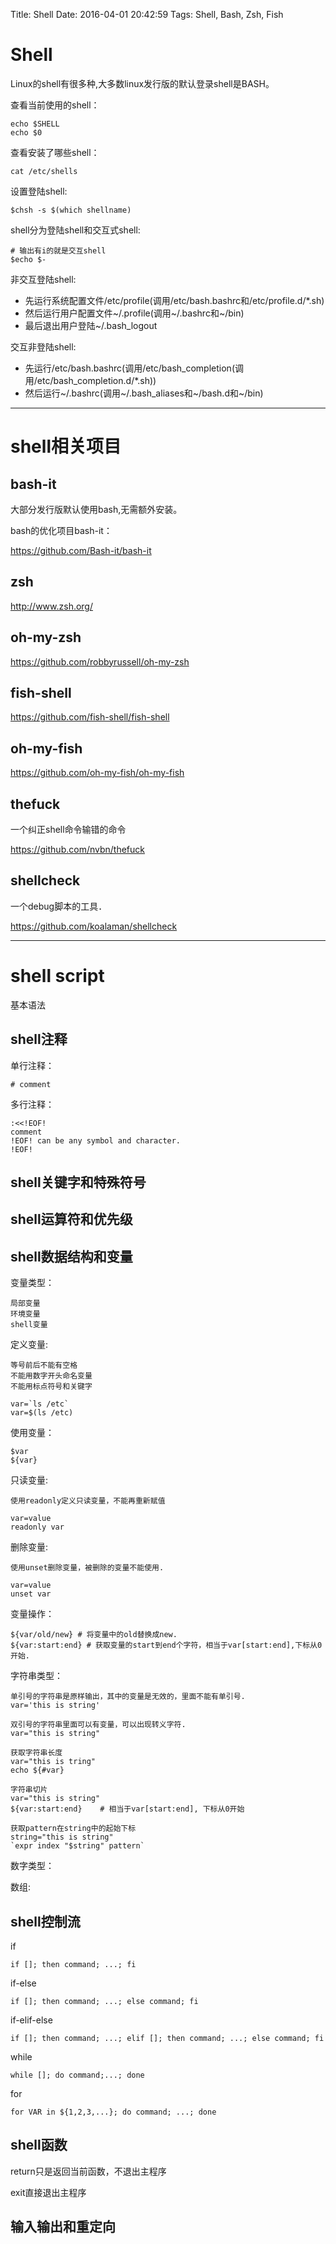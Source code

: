 Title: Shell
Date: 2016-04-01 20:42:59
Tags: Shell, Bash, Zsh, Fish



# Shell

Linux的shell有很多种,大多数linux发行版的默认登录shell是BASH。

查看当前使用的shell：

    echo $SHELL
    echo $0

查看安装了哪些shell：

    cat /etc/shells

设置登陆shell:

    $chsh -s $(which shellname)

shell分为登陆shell和交互式shell:

    # 输出有i的就是交互shell
    $echo $-

非交互登陆shell:
* 先运行系统配置文件/etc/profile(调用/etc/bash.bashrc和/etc/profile.d/*.sh)
* 然后运行用户配置文件~/.profile(调用~/.bashrc和~/bin)
* 最后退出用户登陆~/.bash_logout

交互非登陆shell:
* 先运行/etc/bash.bashrc(调用/etc/bash_completion(调用/etc/bash_completion.d/*.sh))
* 然后运行~/.bashrc(调用~/.bash_aliases和~/bash.d和~/bin)

***

# shell相关项目

## bash-it

大部分发行版默认使用bash,无需额外安装。

bash的优化项目bash-it：

<https://github.com/Bash-it/bash-it>

## zsh

<http://www.zsh.org/>

## oh-my-zsh

<https://github.com/robbyrussell/oh-my-zsh>

## fish-shell

<https://github.com/fish-shell/fish-shell>

## oh-my-fish

<https://github.com/oh-my-fish/oh-my-fish>

## thefuck

一个纠正shell命令输错的命令

<https://github.com/nvbn/thefuck>

## shellcheck

一个debug脚本的工具．

<https://github.com/koalaman/shellcheck>

***

# shell script

基本语法

## shell注释

单行注释：

    # comment

多行注释：

    :<<!EOF!
    comment
    !EOF! can be any symbol and character.
    !EOF!

## shell关键字和特殊符号

## shell运算符和优先级

## shell数据结构和变量

变量类型：

    局部变量
    环境变量
    shell变量

定义变量:

    等号前后不能有空格
    不能用数字开头命名变量
    不能用标点符号和关键字

    var=`ls /etc`
    var=$(ls /etc)

使用变量：

    $var
    ${var}

只读变量:

    使用readonly定义只读变量，不能再重新赋值

    var=value
    readonly var

删除变量:

    使用unset删除变量，被删除的变量不能使用.

    var=value
    unset var

变量操作：

    ${var/old/new} # 将变量中的old替换成new.
    ${var:start:end} # 获取变量的start到end个字符，相当于var[start:end],下标从0开始.

字符串类型：

    单引号的字符串是原样输出，其中的变量是无效的，里面不能有单引号.
    var='this is string'

    双引号的字符串里面可以有变量，可以出现转义字符.
    var="this is string"

    获取字符串长度
    var="this is tring"
    echo ${#var}

    字符串切片
    var="this is string"
    ${var:start:end}    # 相当于var[start:end], 下标从0开始

    获取pattern在string中的起始下标
    string="this is string"
    `expr index "$string" pattern`

数字类型：

数组:

## shell控制流

if

    if []; then command; ...; fi

if-else

    if []; then command; ...; else command; fi

if-elif-else

    if []; then command; ...; elif []; then command; ...; else command; fi

while

    while []; do command;...; done

for

    for VAR in ${1,2,3,...}; do command; ...; done

## shell函数

return只是返回当前函数，不退出主程序

exit直接退出主程序

## 输入输出和重定向
